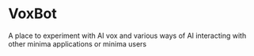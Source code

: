 # VoxBot

A place to experiment with AI vox and various ways of AI interacting with other minima applications or minima users